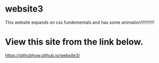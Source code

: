 # website3
This website expands on css fundementals and has some animation!!!!!!!!!!!
# View this site from the link below.
https://githubhow.github.io/website3/